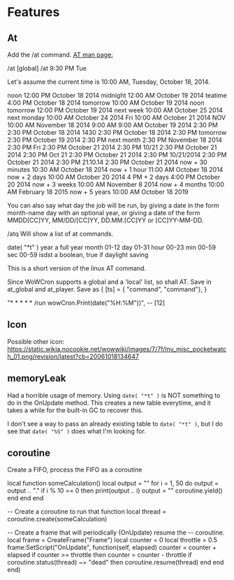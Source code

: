 # Features

## At
Add the /at command.
[AT man page:](https://www.computerhope.com/unix/uat.htm)

/at [global] <cmd>
/at 9:30 PM Tue

Let's assume the current time is 10:00 AM, Tuesday, October 18, 2014.

noon                 12:00 PM October 18 2014
midnight             12:00 AM October 19 2014
teatime              4:00 PM October 18 2014
tomorrow             10:00 AM October 19 2014
noon tomorrow        12:00 PM October 19 2014
next week            10:00 AM October 25 2014
next monday          10:00 AM October 24 2014
Fri                  10:00 AM October 21 2014
NOV                  10:00 AM November 18 2014
9:00 AM              9:00 AM October 19 2014
2:30 PM              2:30 PM October 18 2014
1430                 2:30 PM October 18 2014
2:30 PM tomorrow     2:30 PM October 19 2014
2:30 PM next month   2:30 PM November 18 2014
2:30 PM Fri          2:30 PM October 21 2014
2:30 PM 10/21        2:30 PM October 21 2014
2:30 PM Oct 21       2:30 PM October 21 2014
2:30 PM 10/21/2014   2:30 PM October 21 2014
2:30 PM 21.10.14     2:30 PM October 21 2014
now + 30 minutes     10:30 AM October 18 2014
now + 1 hour         11:00 AM October 18 2014
now + 2 days         10:00 AM October 20 2014
4 PM + 2 days        4:00 PM October 20 2014
now + 3 weeks        10:00 AM November 8 2014
now + 4 months       10:00 AM February 18 2015
now + 5 years        10:00 AM October 18 2019

 You can also say what day the job will be run, by giving a date in the form month-name day with an optional year, or giving a date of the form MMDD[CC]YY, MM/DD/[CC]YY, DD.MM.[CC]YY or [CC]YY-MM-DD.


/atq
Will show a list of at commands.

date( "*t" )
year  a full year
month 01-12
day   01-31
hour  00-23
min   00-59
sec   00-59
isdst a boolean, true if daylight saving

This is a short version of the linux AT command.

Since WoWCron supports a global and a 'local' list, so shall AT.
Save in at_global and at_player.
Save as { [ts] = { "command", "command"}, }


"* * * * * /run wowCron.Print(date(\"%H:%M\"))", -- [12]

## Icon

Possible other icon:
https://static.wikia.nocookie.net/wowwiki/images/7/7f/Inv_misc_pocketwatch_01.png/revision/latest?cb=20061018134647

## memoryLeak

Had a horrible usage of memory.
Using ```date( "*t" )``` is NOT something to do in the OnUpdate method.
This creates a new table everytime, and it takes a while for the built-in GC to recover this.

I don't see a way to pass an already existing table to ```date( "*t" )```, but I do see that ```date( "%S" )``` does what I'm looking for.

## coroutine

Create a FIFO, process the FIFO as a coroutine

local function someCalculation()
   local output = ""
   for i = 1, 50 do
      output = output .. "."
      if i % 10 == 0 then
         print(output .. i)
         output = ""
         coroutine.yield()
      end
   end
end

-- Create a coroutine to run that function
local thread = coroutine.create(someCalculation)

-- Create a frame that will periodically (OnUpdate) resume the
-- coroutine.
local frame = CreateFrame("Frame")
local counter = 0
local throttle = 0.5
frame:SetScript("OnUpdate", function(self, elapsed)
      counter = counter + elapsed
      if counter >= throttle then
         counter = counter - throttle
         if coroutine.status(thread) ~= "dead" then
            coroutine.resume(thread)
         end
      end
end)

